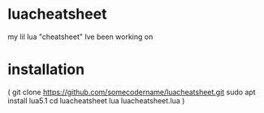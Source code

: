 # luacheatsheet
my lil lua "cheatsheet" Ive been working on

# installation

(
 git clone https://github.com/somecodername/luacheatsheet.git
 sudo apt install lua5.1
 cd luacheatsheet
 lua luacheatsheet.lua
)
